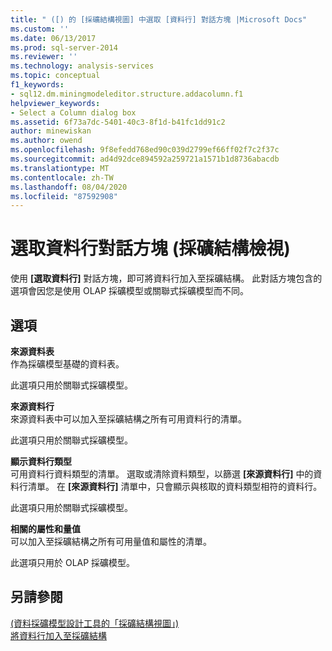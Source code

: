 ```yaml
---
title: " ([) 的 [採礦結構視圖] 中選取 [資料行] 對話方塊 |Microsoft Docs"
ms.custom: ''
ms.date: 06/13/2017
ms.prod: sql-server-2014
ms.reviewer: ''
ms.technology: analysis-services
ms.topic: conceptual
f1_keywords:
- sql12.dm.miningmodeleditor.structure.addacolumn.f1
helpviewer_keywords:
- Select a Column dialog box
ms.assetid: 6f73a7dc-5401-40c3-8f1d-b41fc1dd91c2
author: minewiskan
ms.author: owend
ms.openlocfilehash: 9f8efedd768ed90c039d2799ef66ff02f7c2f37c
ms.sourcegitcommit: ad4d92dce894592a259721a1571b1d8736abacdb
ms.translationtype: MT
ms.contentlocale: zh-TW
ms.lasthandoff: 08/04/2020
ms.locfileid: "87592908"
---
```

# <a name="select-a-column-dialog-box-mining-structure-view"></a>選取資料行對話方塊 (採礦結構檢視)
  使用 **[選取資料行]** 對話方塊，即可將資料行加入至採礦結構。 此對話方塊包含的選項會因您是使用 OLAP 採礦模型或關聯式採礦模型而不同。  
  
## <a name="options"></a>選項  
 **來源資料表**  
 作為採礦模型基礎的資料表。  
  
 此選項只用於關聯式採礦模型。  
  
 **來源資料行**  
 來源資料表中可以加入至採礦結構之所有可用資料行的清單。  
  
 此選項只用於關聯式採礦模型。  
  
 **顯示資料行類型**  
 可用資料行資料類型的清單。 選取或清除資料類型，以篩選 **[來源資料行]** 中的資料行清單。 在 **[來源資料行]** 清單中，只會顯示與核取的資料類型相符的資料行。  
  
 此選項只用於關聯式採礦模型。  
  
 **相關的屬性和量值**  
 可以加入至採礦結構之所有可用量值和屬性的清單。  
  
 此選項只用於 OLAP 採礦模型。  
  
## <a name="see-also"></a>另請參閱  
 [&#40;資料採礦模型設計工具的「採礦結構視圖」&#41;](mining-structure-view-data-mining-model-designer.md)   
 [將資料行加入至採礦結構](data-mining/add-columns-to-a-mining-structure.md)  
  
  
